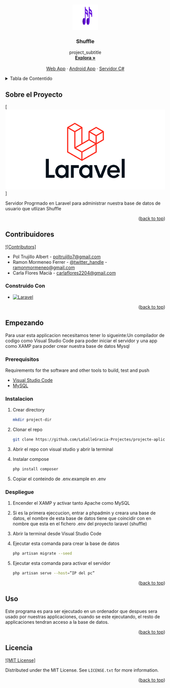 <!-- Improved compatibility of back to top link: See: https://github.com/othneildrew/Best-README-Template/pull/73 -->
<a name="readme-top"></a>
<!--
*** Thanks for checking out the Best-README-Template. If you have a suggestion
*** that would make this better, please fork the repo and create a pull request
*** or simply open an issue with the tag "enhancement".
*** Don't forget to give the project a star!
*** Thanks again! Now go create something AMAZING! :D
-->



<!-- PROJECT SHIELDS -->
<!--
*** I'm using markdown "reference style" links for readability.
*** Reference links are enclosed in brackets [ ] instead of parentheses ( ).
*** See the bottom of this document for the declaration of the reference variables
*** for contributors-url, forks-url, etc. This is an optional, concise syntax you may use.
*** https://www.markdownguide.org/basic-syntax/#reference-style-links
-->
<!-- FUTURES
[![Forks][forks-shield]][forks-url]
[![Stargazers][stars-shield]][stars-url]
[![Issues][issues-shield]][issues-url]-->





<!-- PROJECT LOGO -->
<br />
<div align="center">
  <a href="https://github.com/LaSalleGracia-Projectes/projecte-aplicaci-web-servidor-tim-berners-lee/tree/readMe">
    <img src="images/light-full-size.png" alt="Logo" width="80" height="80">
  </a>

<h3 align="center">Shuffle</h3>

  <p align="center">
    project_subtitle
    <br />
    <!-- Link to Memory PDF -->
    <a href="https://github.com/LaSalleGracia-Projectes/projecte-aplicaci-web-servidor-tim-berners-lee"><strong>Explora »</strong></a>
    <br />
    <br />
    <!-- Link to Demo Video -->
    <a href="https://github.com/LaSalleGracia-Projectes/projecte-aplicaci-web-client-tim-berners-lee">Web App</a>
    ·
    <a href="https://github.com/LaSalleGracia-Projectes/projecte-aplicaci-web-servidor-tim-berners-lee">Android App</a>
    ·
    <a href="https://github.com/LaSalleGracia-Projectes/projecte-aplicaci-extra-tim-berners-lee">Servidor C#</a>
  </p>
</div>
<!-- TABLE OF CONTENTS -->
<details>
  <summary>Tabla de Contentido</summary>
  <ol>
    <li>
      <a href="#about-the-project">Sobre el Proyecto</a>
      <ul>
        <li><a href="#built-with">Construido Con</a></li>
      </ul>
    </li>
    <li>
      <a href="#getting-started">Empezando</a>
      <ul>
        <li><a href="#prerequisites">Prerequisitos</a></li>
        <li><a href="#installation">Instalacion</a></li>
        <li><a href="#deployment">Despliegue</a></li>
      </ul>
    </li>
    <li><a href="#usage">Uso</a></li>
    <li><a href="#license">Licencia</a></li>
  </ol>
</details>



<!-- ABOUT THE PROJECT -->
## Sobre el Proyecto

[![Product Name Screen Shot][product-screenshot]]

Servidor Progrmado en Laravel para administrar nuestra base de datos de usuario que utlizan Shuffle


<p align="right">(<a href="#readme-top">back to top</a>)</p>

## Contribuidores
[![Contributors]][contributors-url]

* Pol Trujillo Albert  - poltrujillo7@gmail.com
* Ramon Mormeneo Ferrer - [@twitter_handle](https://twitter.com/twitter_handle) - ramonmormeneo@gmail.com
* Carla Flores Macià - carlaflores2204@gmail.com

### Construido Con

* [![Laravel][Laravel.com]][Laravel-url]

<!-- See: https://github.com/alexandresanlim/Badges4-README.md-Profile?tab=readme-ov-file#-terminal -->

<p align="right">(<a href="#readme-top">back to top</a>)</p>



<!-- GETTING STARTED -->
## Empezando

Para usar esta applicacion necesitamos tener lo sigueinte:Un compilador de codigo como Visual Studio Code para poder iniciar el servidor y una app como XAMP para poder crear nuestra base de datos Mysql

### Prerequisitos

Requirements for the software and other tools to build, test and push 
- [Visual Studio Code](https://code.visualstudio.com)
- [MySQL](https://www.mysql.com/downloads/)


### Instalacion

1. Crear directory
   ```sh
   mkdir project-dir
   ```
2. Clonar el repo
   ```sh
   git clone https://github.com/LaSalleGracia-Projectes/projecte-aplicaci-web-servidor-tim-berners-lee
   ```
3. Abrir el repo con visual studio y abrir la terminal

4. Instalar compose
   ```sh
   php install composer
   ```

5. Copiar el conteindo de .env.example en .env

### Despliegue
1. Encender el XAMP y activar tanto Apache como MySQL

2. Si es la primera ejeccucion, entrar a phpadmin y creara una base de datos, el nombre de esta base de datos tiene que coincidir con en nombre que esta en el fichero .env del proyecto laravel (shuffle)

3. Abrir la terminal desde Visual Studio Code

3. Ejecutar esta comanda para crear la base de datos
   ```sh
   php artisan migrate --seed
   ```

4. Ejecutar esta comanda para activar el servidor
   ```sh
   php artisan serve --host=”IP del pc”
   ```


<p align="right">(<a href="#readme-top">back to top</a>)</p>



<!-- USAGE EXAMPLES -->
## Uso

Este programa es para ser ejecutado en un ordenador que despues sera usado por nuestras applicaciones, cuando se este ejecutando, el resto de applicaciones tendran acceso a la base de datos. 

<p align="right">(<a href="#readme-top">back to top</a>)</p>






<!-- LICENSE -->
## Licencia

[![MIT License]][license-url]

Distributed under the MIT License. See `LICENSE.txt` for more information.

<p align="right">(<a href="#readme-top">back to top</a>)</p>






<!-- MARKDOWN LINKS & IMAGES -->
<!-- https://www.markdownguide.org/basic-syntax/#reference-style-links -->
[contributors-shield]: https://img.shields.io/github/contributors/github_username/repo_name.svg?style=for-the-badge
[license-shield]: https://img.shields.io/github/license/github_username/repo_name.svg?style=for-the-badge
[license-url]: https://github.com/LaSalleGracia-Projectes/projecte-aplicaci-web-servidor-tim-berners-lee/LICENSE.txt
[contributors-url]: https://github.com/LaSalleGracia-Projectes/projecte-aplicaci-web-servidor-tim-berners-lee/network/dependencies
[product-screenshot]: images/pngegg.png
[Next.js]: https://img.shields.io/badge/next.js-000000?style=for-the-badge&logo=nextdotjs&logoColor=white
[Next-url]: https://nextjs.org/
[React.js]: https://img.shields.io/badge/React-20232A?style=for-the-badge&logo=react&logoColor=61DAFB
[React-url]: https://reactjs.org/
[Vue.js]: https://img.shields.io/badge/Vue.js-35495E?style=for-the-badge&logo=vuedotjs&logoColor=4FC08D
[Vue-url]: https://vuejs.org/
[Laravel.com]: https://img.shields.io/badge/Laravel-FF2D20?style=for-the-badge&logo=laravel&logoColor=white
[Laravel-url]: https://laravel.com
[Bootstrap.com]: https://img.shields.io/badge/Bootstrap-563D7C?style=for-the-badge&logo=bootstrap&logoColor=white
[Bootstrap-url]: https://getbootstrap.com
[Visual-url]: https://developer.android.com/studio
[Visual.com]: https://img.shields.io/badge/AndroidStudio-4598d3?style=for-the-badge&logo=android&logoColor=A4C639
[Spoty-url]: https://open.spotify.com/intl-es
[Spoty.com]: https://img.shields.io/badge/Spotify-1DB954?style=for-the-badge&logo=spotify&logoColor=black